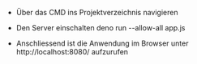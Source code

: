 - Über das CMD ins Projektverzeichnis navigieren

- Den Server einschalten
deno run --allow-all app.js

- Anschliessend ist die Anwendung im Browser unter http://localhost:8080/ aufzurufen
